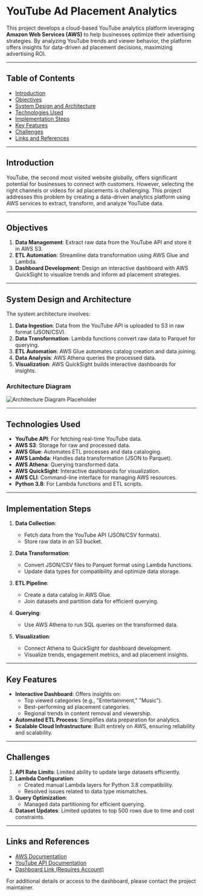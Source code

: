 # YouTube Ad Placement Analytics

This project develops a cloud-based YouTube analytics platform leveraging **Amazon Web Services (AWS)** to help businesses optimize their advertising strategies. By analyzing YouTube trends and viewer behavior, the platform offers insights for data-driven ad placement decisions, maximizing advertising ROI.

---

## Table of Contents
- [Introduction](#introduction)
- [Objectives](#objectives)
- [System Design and Architecture](#system-design-and-architecture)
- [Technologies Used](#technologies-used)
- [Implementation Steps](#implementation-steps)
- [Key Features](#key-features)
- [Challenges](#challenges)
- [Links and References](#links-and-references)

---

## Introduction

YouTube, the second most visited website globally, offers significant potential for businesses to connect with customers. However, selecting the right channels or videos for ad placements is challenging. This project addresses this problem by creating a data-driven analytics platform using AWS services to extract, transform, and analyze YouTube data.

---

## Objectives

1. **Data Management**: Extract raw data from the YouTube API and store it in AWS S3.
2. **ETL Automation**: Streamline data transformation using AWS Glue and Lambda.
3. **Dashboard Development**: Design an interactive dashboard with AWS QuickSight to visualize trends and inform ad placement strategies.

---

## System Design and Architecture

The system architecture involves:
1. **Data Ingestion**: Data from the YouTube API is uploaded to S3 in raw format (JSON/CSV).
2. **Data Transformation**: Lambda functions convert raw data to Parquet for querying.
3. **ETL Automation**: AWS Glue automates catalog creation and data joining.
4. **Data Analysis**: AWS Athena queries the processed data.
5. **Visualization**: AWS QuickSight builds interactive dashboards for insights.

### Architecture Diagram
![Architecture Diagram Placeholder](https://github.com/anandj25/YouTube-Analytics-AWS/blob/main/AWS%20Architecture/Architecture%20Detailed.jpg/600x400)

---

## Technologies Used

- **YouTube API**: For fetching real-time YouTube data.
- **AWS S3**: Storage for raw and processed data.
- **AWS Glue**: Automates ETL processes and data cataloging.
- **AWS Lambda**: Handles data transformation (JSON to Parquet).
- **AWS Athena**: Querying transformed data.
- **AWS QuickSight**: Interactive dashboards for visualization.
- **AWS CLI**: Command-line interface for managing AWS resources.
- **Python 3.8**: For Lambda functions and ETL scripts.

---

## Implementation Steps

1. **Data Collection**:
   - Fetch data from the YouTube API (JSON/CSV formats).
   - Store raw data in an S3 bucket.
   
2. **Data Transformation**:
   - Convert JSON/CSV files to Parquet format using Lambda functions.
   - Update data types for compatibility and optimize data storage.

3. **ETL Pipeline**:
   - Create a data catalog in AWS Glue.
   - Join datasets and partition data for efficient querying.

4. **Querying**:
   - Use AWS Athena to run SQL queries on the transformed data.
   
5. **Visualization**:
   - Connect Athena to QuickSight for dashboard development.
   - Visualize trends, engagement metrics, and ad placement insights.

---

## Key Features

- **Interactive Dashboard**: Offers insights on:
  - Top viewed categories (e.g., "Entertainment," "Music").
  - Best-performing ad placement categories.
  - Regional trends in content removal and viewership.
- **Automated ETL Process**: Simplifies data preparation for analytics.
- **Scalable Cloud Infrastructure**: Built entirely on AWS, ensuring reliability and scalability.

---

## Challenges

1. **API Rate Limits**: Limited ability to update large datasets efficiently.
2. **Lambda Configuration**:
   - Created manual Lambda layers for Python 3.8 compatibility.
   - Resolved issues related to data type mismatches.
3. **Query Optimization**:
   - Managed data partitioning for efficient querying.
4. **Dataset Updates**: Limited updates to top 500 rows due to time and cost constraints.

---

## Links and References

- [AWS Documentation](https://aws.amazon.com/documentation/)
- [YouTube API Documentation](https://developers.google.com/youtube/v3/getting-started)
- [Dashboard Link (Requires Account)](https://us-east-1.quicksight.aws.amazon.com/sn/dashboards/4e5f0d59-4fa3-430e-9c9b-9e1da61a0ea1)

For additional details or access to the dashboard, please contact the project maintainer.

